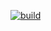 [![build](https://github.com/AdamGrzybkowski/live-track/workflows/Build%20project/badge.svg)](https://github.com/AdamGrzybkowski/live-track/actions)
